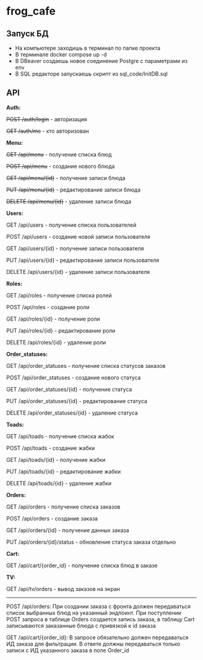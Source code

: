 # frog_cafe

## Запуск БД
- На компьютере заходишь в терминал по папке проекта
- В терминале docker compose up -d
- В DBeaver создаешь новое соединение Postgre с параметрами из env
- В SQL редакторе запускаешь скрипт из sql_code/InitDB.sql

## API

**Auth:**

~~POST /auth/login~~ - авторизация

~~GET /auth/me~~ - кто авторизован

**Menu:**

~~GET /api/menu~~ - получение списка блюд

~~POST /api/menu~~ - создание нового блюда

~~GET /api/menu/{id}~~ - получение записи блюда

~~PUT /api/menu/{id}~~ - редактирование записи блюда

~~DELETE /api/menu/{id}~~ - удаление записи блюда

**Users:**

GET /api/users - получение списка пользователей

POST /api/users - создание новой записи пользователя

GET /api/users/{id} - получение записи пользователя

PUT /api/users/{id} - редактирование записи пользователя

DELETE /api/users/{id} - удаление записи пользователя

**Roles:**

GET /api/roles - получение списка ролей

POST /api/roles - создание роли

GET /api/roles/{id} - получение роли

PUT /api/roles/{id} - редактирование роли

DELETE /api/roles/{id} - удаление роли

**Order_statuses:**

GET /api/order_statuses - получение списка статусов заказов

POST /api/order_statuses - создание нового статуса

GET /api/order_statuses/{id} - получение статуса

PUT /api/order_statuses/{id} - редактирование статуса

DELETE /api/order_statuses/{id} - удаление статуса

**Toads:**

GET /api/toads - получение списка жабок

POST /api/toads - создание жабки

GET /api/toads/{id} - получение жабки

PUT /api/toads/{id} - редактирование жабки

DELETE /api/toads/{id} - удаление жабки

**Orders:**

GET /api/orders - получение списка заказов

POST /api/orders - создание заказа

GET /api/orders/{id} - получение данных заказа

PUT /api/orders/{id}/status - обновление статуса заказа отдельно

**Cart:** 

GET /api/cart/{order_id} - получение списка блюд в заказе

**TV:**

GET /api/tv/orders - вывод заказов на экран



------------------------------------------------------------------------------------------
POST /api/orders:
При создании заказа с фронта должен передаваться список выбранных блюд на указанный эндпоинт. При поступлении POST запроса в таблице Orders создается запись заказа, в таблицу Cart записываются заказанные блюда с привязкой к id заказа

GET /api/cart/{order_id}:
В запросе обязательно должен передаваться ИД заказа для фильтрации. В ответе должны передаваться только записи с ИД указанного заказа в поле Order_id